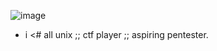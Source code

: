 ![image](https://i.pinimg.com/originals/6a/92/21/6a92214a03da4c2a81650ce079c3e6b3.gif)<br>
- i <# all unix ;; ctf player ;; aspiring pentester.
